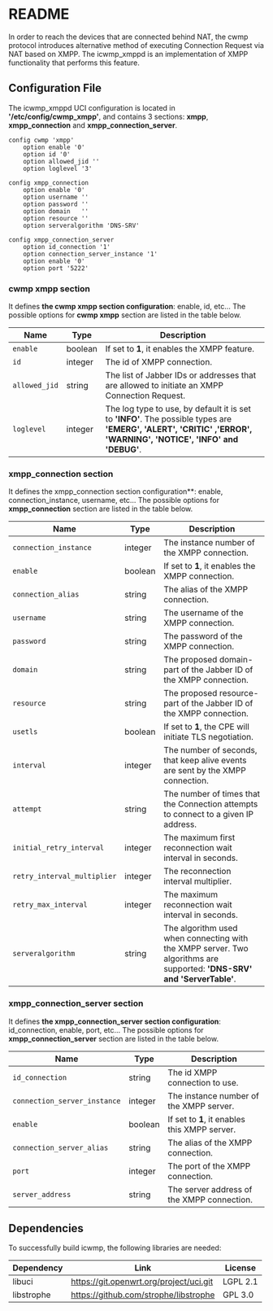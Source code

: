 # README #

In order to reach the devices that are connected behind NAT, the cwmp protocol introduces alternative method of executing Connection Request via NAT based on XMPP. The icwmp_xmppd is an implementation of XMPP functionality that performs this feature.

## Configuration File ##

The icwmp_xmppd UCI configuration is located in **'/etc/config/cwmp\_xmpp'**, and contains 3 sections: **xmpp**, **xmpp\_connection** and **xmpp\_connection\_server**.

```
config cwmp 'xmpp'
	option enable '0'
	option id '0'
	option allowed_jid ''
	option loglevel '3'

config xmpp_connection
	option enable '0'
	option username ''
	option password ''
	option domain 	''
	option resource ''
	option serveralgorithm 'DNS-SRV'
	
config xmpp_connection_server
	option id_connection '1'
	option connection_server_instance '1'
	option enable '0'
	option port '5222'
```

### cwmp xmpp section ###

It defines **the cwmp xmpp section configuration**: enable, id, etc... The possible options for **cwmp xmpp** section are listed in the table below.

| Name          |  Type   | Description                                   |
| --------------| ------- | --------------------------------------------- |
| `enable`      | boolean | If set to **1**, it enables the XMPP feature. |
| `id`          | integer | The id of XMPP connection. |
| `allowed_jid` | string  | The list of Jabber IDs or addresses that are allowed to initiate an XMPP Connection Request. |
| `loglevel`    | integer | The log type to use, by default it is set to **'INFO'**. The possible types are **'EMERG', 'ALERT', 'CRITIC' ,'ERROR', 'WARNING', 'NOTICE', 'INFO' and 'DEBUG'**. |

### xmpp_connection section ###

It defines the xmpp\_connection section configuration**: enable, connection\_instance, username, etc... The possible options for **xmpp\_connection** section are listed in the table below.

| Name                        |  Type   | Description                                           |
| --------------------------- | ------- | ----------------------------------------------------- |
| `connection_instance`       | integer | The instance number of the XMPP connection. |
| `enable`                    | boolean | If set to **1**, it enables the XMPP connection. |
| `connection_alias`          | string  | The alias of the XMPP connection. |
| `username`                  | string  | The username of the XMPP connection. |
| `password`                  | string  | The password of the XMPP connection. |
| `domain`                    | string  | The proposed domain-part of the Jabber ID of the XMPP connection. |
| `resource`                  | string  | The proposed resource-part of the Jabber ID of the XMPP connection. |
| `usetls`                    | boolean | If set to **1**, the CPE will initiate TLS negotiation. |
| `interval`                  | integer | The number of seconds, that keep alive events are sent by the XMPP connection. |
| `attempt`                   | string  | The number of times that the Connection attempts to connect to a given IP address. |
| `initial_retry_interval`    | integer | The maximum first reconnection wait interval in seconds. |
| `retry_interval_multiplier` | integer | The reconnection interval multiplier. |
| `retry_max_interval`        | integer | The maximum reconnection wait interval in seconds. |
| `serveralgorithm`           | string  | The algorithm used when connecting with the XMPP server. Two algorithms are supported: **'DNS-SRV' and 'ServerTable'**. |


### xmpp_connection_server section ###

It defines **the xmpp\_connection\_server section configuration**: id\_connection, enable, port, etc... The possible options for **xmpp\_connection\_server** section are listed in the table below.

| Name                         |  Type   | Description                    |
| ---------------------------- | ------- | ------------------------------ |
| `id_connection`              | string  | The id XMPP connection to use. |
| `connection_server_instance` | integer | The instance number of the XMPP server. |
| `enable`                     | boolean | If set to **1**, it enables this XMPP server. |
| `connection_server_alias`    | string  | The alias of the XMPP connection. |
| `port`                       | integer | The port of the XMPP connection. |
| `server_address`             | string  | The server address of the XMPP connection. |

## Dependencies ##

To successfully build icwmp, the following libraries are needed:

| Dependency  | Link                                    | License        |
| ----------- | --------------------------------------- | -------------- |
| libuci      | https://git.openwrt.org/project/uci.git | LGPL 2.1       |
| libstrophe  | https://github.com/strophe/libstrophe   | GPL 3.0        |

